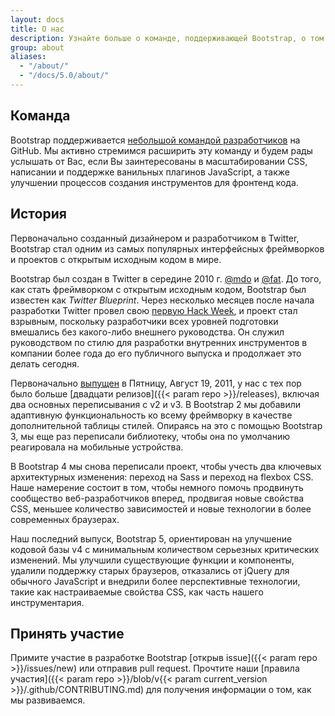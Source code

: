 ```yaml
---
layout: docs
title: О нас
description: Узнайте больше о команде, поддерживающей Bootstrap, о том, как и почему проект начался, и как принять участие.
group: about
aliases:
  - "/about/"
  - "/docs/5.0/about/"
---
```


## Команда

Bootstrap поддерживается [небольшой командой разработчиков](https://github.com/orgs/twbs/people) на GitHub. Мы активно стремимся расширить эту команду и будем рады услышать от Вас, если Вы заинтересованы в масштабировании CSS, написании и поддержке ванильных плагинов JavaScript, а также улучшении процессов создания инструментов для фронтенд кода.

## История

Первоначально созданный дизайнером и разработчиком в Twitter, Bootstrap стал одним из самых популярных интерфейсных фреймворков и проектов с открытым исходным кодом в мире.

Bootstrap был создан в Twitter в середине 2010 г. [@mdo](https://twitter.com/mdo) и [@fat](https://twitter.com/fat). До того, как стать фреймворком с открытым исходным кодом, Bootstrap был известен как _Twitter Blueprint_. Через несколько месяцев после начала разработки Twitter провел свою [первую Hack Week](https://blog.twitter.com/engineering/en_us/a/2010/hack-week.html), и проект стал взрывным, поскольку разработчики всех уровней подготовки вмешались без какого-либо внешнего руководства. Он служил руководством по стилю для разработки внутренних инструментов в компании более года до его публичного выпуска и продолжает это делать сегодня.

Первоначально [выпущен](https://blog.twitter.com/developer/en_us/a/2011/bootstrap-twitter.html) в <time datetime="2011-08-19 11:25">Пятницу, Август 19, 2011</time>, у нас с тех пор было больше [двадцати релизов]({{< param repo >}}/releases), включая два основных переписывания с v2 и v3. В Bootstrap 2 мы добавили адаптивную функциональность ко всему фреймворку в качестве дополнительной таблицы стилей. Опираясь на это с помощью Bootstrap 3, мы еще раз переписали библиотеку, чтобы она по умолчанию реагировала на мобильные устройства.

В Bootstrap 4 мы снова переписали проект, чтобы учесть два ключевых архитектурных изменения: переход на Sass и переход на flexbox CSS. Наше намерение состоит в том, чтобы немного помочь продвинуть сообщество веб-разработчиков вперед, продвигая новые свойства CSS, меньшее количество зависимостей и новые технологии в более современных браузерах.

Наш последний выпуск, Bootstrap 5, ориентирован на улучшение кодовой базы v4 с минимальным количеством серьезных критических изменений. Мы улучшили существующие функции и компоненты, удалили поддержку старых браузеров, отказались от jQuery для обычного JavaScript и внедрили более перспективные технологии, такие как настраиваемые свойства CSS, как часть нашего инструментария.

## Принять участие

Примите участие в разработке Bootstrap [открыв issue]({{< param repo >}}/issues/new) или отправив pull request. Прочтите наши [правила участия]({{< param repo >}}/blob/v{{< param current_version >}}/.github/CONTRIBUTING.md) для получения информации о том, как мы развиваемся.
